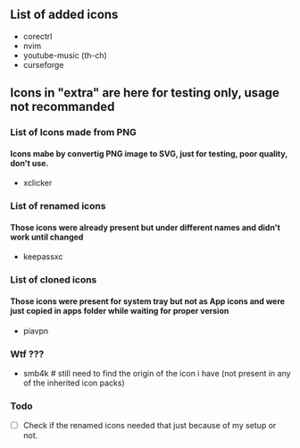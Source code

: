 ## List of added icons

- corectrl  
- nvim  
- youtube-music (th-ch)  
- curseforge  



## Icons in "extra" are here for testing only, usage not recommanded


### List of Icons made from PNG
#### Icons mabe by convertig PNG image to SVG, just for testing, poor quality, don't use.

- xclicker  

### List of renamed icons
#### Those icons were already present but under different names and didn't work until changed

- keepassxc  

### List of cloned icons
#### Those icons were present for system tray but not as App icons and were just copied in apps folder while waiting for proper version

- piavpn  

### Wtf ???

- smb4k # still need to find the origin of the icon i have (not present in any of the inherited icon packs)  


### Todo

- [ ] Check if the renamed icons needed that just because of my setup or not.
